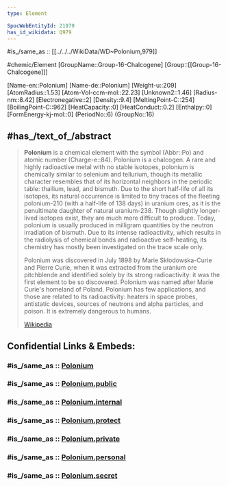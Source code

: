 ```yaml
---
type: Element

SpocWebEntityId: 21979 
has_id_wikidata: Q979 
---
```


#is_/same_as :: [[../../../WikiData/WD~Polonium,979]]  


#chemic/Element 
[GroupName::Group-16-Chalcogene]
[Group::[[Group-16-Chalcogene]]]


[Name-en::Polonium]
[Name-de::Polonium]
[Weight-u::209]
[AtomRadius::1.53]
[Atom-Vol-ccm-mol::22.23]
[Unknown2::1.46]
[Radius-nm::8.42]
[Electronegative::2]
[Density::9.4]
[MeltingPoint-C::254]
[BoilingPoint-C::962]
[HeatCapacity::0]
[HeatConduct::0.2]
[Enthalpy::0]
[FormEnergy-kj-mol::0]
(PeriodNo::6)
(GroupNo::16)


## #has_/text_of_/abstract 


> **Polonium** is a chemical element with the symbol (Abbr::Po) and atomic number (Charge-e::84). 
> Polonium is a chalcogen. A rare and highly radioactive metal with no stable isotopes, polonium is chemically similar to selenium and tellurium, though its metallic character resembles that of its horizontal neighbors in the periodic table: thallium, lead, and bismuth. Due to the short half-life of all its isotopes, its natural occurrence is limited to tiny traces of the fleeting polonium-210 (with a half-life of 138 days) in uranium ores, as it is the penultimate daughter of natural uranium-238. Though slightly longer-lived isotopes exist, they are much more difficult to produce. Today, polonium is usually produced in milligram quantities by the neutron irradiation of bismuth. Due to its intense radioactivity, which results in the radiolysis of chemical bonds and radioactive self-heating, its chemistry has mostly been investigated on the trace scale only.
>
> Polonium was discovered in July 1898 by Marie Skłodowska-Curie and Pierre Curie, when it was extracted from the uranium ore pitchblende and identified solely by its strong radioactivity: it was the first element to be so discovered. Polonium was named after Marie Curie's homeland of Poland. Polonium has few applications, and those are related to its radioactivity: heaters in space probes, antistatic devices, sources of neutrons and alpha particles, and poison. It is extremely dangerous to humans.
>
> [Wikipedia](https://en.wikipedia.org/wiki/Polonium)


## Confidential Links & Embeds: 

### #is_/same_as :: [Polonium](/_Standards/chemic/chemic~Elements/Group-16-Chalcogene/Polonium.md) 

### #is_/same_as :: [Polonium.public](/_public/chemic/chemic~Elements/Group-16-Chalcogene/Polonium.public.md) 

### #is_/same_as :: [Polonium.internal](/_internal/chemic/chemic~Elements/Group-16-Chalcogene/Polonium.internal.md) 

### #is_/same_as :: [Polonium.protect](/_protect/chemic/chemic~Elements/Group-16-Chalcogene/Polonium.protect.md) 

### #is_/same_as :: [Polonium.private](/_private/chemic/chemic~Elements/Group-16-Chalcogene/Polonium.private.md) 

### #is_/same_as :: [Polonium.personal](/_personal/chemic/chemic~Elements/Group-16-Chalcogene/Polonium.personal.md) 

### #is_/same_as :: [Polonium.secret](/_secret/chemic/chemic~Elements/Group-16-Chalcogene/Polonium.secret.md)

